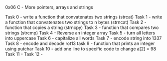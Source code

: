 0x06 C - More pointers, arrays and strings

Task 0 - write a function that convatenates two strings (strcat)
Task 1 - write a function that convatenates two strings to n bytes (strncat)
Task 2 - function that copies a string (strncpy)
Task 3 - function that compares two strings (strcmp)
Task 4 - Reverse an integer array
Task 5 - turn all letters into uppercase
Task 6 - capitalize all words
Task 7 - encode string into 1337
Task 8 - encode and decode rot13
task 9 - function that prints an integer using putchar
Task 10 - add one line to specific code to change a[2] = 98
Task 11 -
Task 12 -
